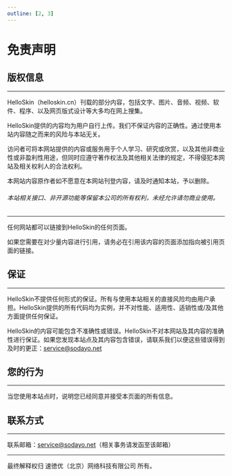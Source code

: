 ```yaml
---
outline: [2, 3]
---
```

# 免责声明 <Badge type="tip" text="原创" />

## 版权信息

---

HelloSkin（helloskin.cn）刊载的部分内容，包括文字、图片、音频、视频、软件、程序、以及网页版式设计等大多均在网上搜集。

HelloSkin提供的内容均为用户自行上传。我们不保证内容的正确性。通过使用本站内容随之而来的风险与本站无关。

访问者可将本网站提供的内容或服务用于个人学习、研究或欣赏，以及其他非商业性或非盈利性用途，但同时应遵守著作权法及其他相关法律的规定，不得侵犯本网站及相关权利人的合法权利。

本网站内容原作者如不愿意在本网站刊登内容，请及时通知本站，予以删除。

###### 本站相关接口、非开源功能等保留本公司的所有权利，未经允许请勿商业使用。

---

任何网站都可以链接到HelloSkin的任何页面。

如果您需要在对少量内容进行引用，请务必在引用该内容的页面添加指向被引用页面的链接。

## 保证

---

HelloSkin不提供任何形式的保证。所有与使用本站相关的直接风险均由用户承担。HelloSkin提供的所有代码均为实例，并不对性能、适用性、适销性或/及其他方面提供任何保证。

HelloSkin的内容可能包含不准确性或错误。HelloSkin不对本网站及其内容的准确性进行保证。如果您发现本站点及其内容包含错误，请联系我们以便这些错误得到及时的更正：service@sodayo.net

## 您的行为

---

当您使用本站点时，说明您已经同意并接受本页面的所有信息。

## 联系方式

---

联系邮箱：service@sodayo.net（相关事务请发函至该邮箱）

---

最终解释权归 速徳优（北京）网络科技有限公司 所有。